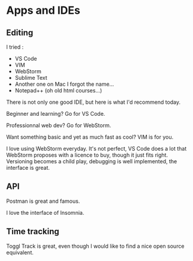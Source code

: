 # Apps and IDEs

## Editing

I tried :

- VS Code
- VIM
- WebStorm
- Sublime Text
- Another one on Mac I forgot the name...
- Notepad++ (oh old html courses...)

There is not only one good IDE, but here is what I'd recommend today.

Beginner and learning? Go for VS Code.

Professionnal web dev? Go for WebStorm.

Want something basic and yet as much fast as cool? VIM is for you.

I love using WebStorm everyday. It's not perfect, VS Code does a lot that WebStorm proposes with a licence to buy, though it just fits right. Versioning becomes a child play, debugging is well implemented, the interface is great.

## API

Postman is great and famous.

I love the interface of Insomnia.

## Time tracking

Toggl Track is great, even though I would like to find a nice open source equivalent.
